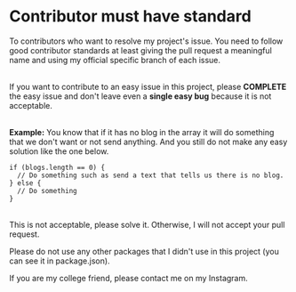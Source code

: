 # Contributor must have standard
To contributors who want to resolve my project's issue. You need to follow good contributor standards at least giving the pull request a meaningful name and using my official specific branch of each issue.<br><br>

If you want to contribute to an easy issue in this project, please <strong>COMPLETE</strong> the easy issue and don't leave even a <strong>single easy bug</strong> because it is not acceptable.<br><br>

<strong>Example:</strong> You know that if it has no blog in the array it will do something that we don't want or not send anything. And you still do not make any easy solution like the one below.<br>
```
if (blogs.length == 0) {
  // Do something such as send a text that tells us there is no blog.
} else {
  // Do something
}
```
<br> This is not acceptable, please solve it. Otherwise, I will not accept your pull request.

Please do not use any other packages that I didn't use in this project (you can see it in package.json).

If you are my college friend, please contact me on my Instagram.
